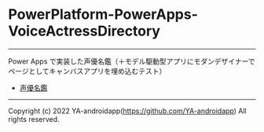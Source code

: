 # PowerPlatform-PowerApps-VoiceActressDirectory

---

Power Apps で実装した声優名鑑（＋モデル駆動型アプリにモダンデザイナーでページとしてキャンバスアプリを埋め込むテスト）

* [声優名鑑](https://seigura.com/directory/)

---

Copyright (c) 2022 YA-androidapp(https://github.com/YA-androidapp) All rights reserved.
